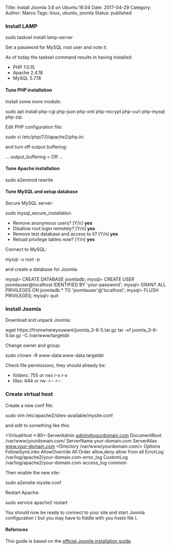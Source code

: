 Title: Install Joomla 3.6 on Ubuntu 16.04
Date: 2017-04-29
Category:
Author: Marco
Tags: linux, ubuntu, joomla
Status: published

### Install LAMP

sudo tasksel install lamp-server

Set a password for MySQL root user and note it.

As of today the tasksel command results in having installed:

*   PHP 7.0.15
*   Apache 2.4.18
*   MySQL 5.7.18

#### Tune PHP installation

Install some more module:

sudo apt install php-cgi php-json php-xml php-mcrypt php-curl php-mysql php-zip

Edit PHP configuration file:

sudo vi /etc/php/7.0/apache2/php.ini

and turn off output buffering:

...
output\_buffering = Off
...

#### Tune Apache installation

sudo a2enmod rewrite

#### Tune MySQL and setup database

Secure MySQL server:

sudo mysql\_secure\_installation

*   Remove anonymous users? \[Y/n\] **yes**
*   Disallow root login remotely? \[Y/n\] **yes**
*   Remove test database and access to it? \[Y/n\] **yes**
*   Reload privilege tables now? \[Y/n\] **yes**

Connect to MySQL:

mysql \-u root \-p

and create a database for Joomla:

mysql> CREATE DATABASE joomladb;
mysql> CREATE USER joomlauser@localhost IDENTIFIED BY 'your-password';
mysql> GRANT ALL PRIVILEGES ON joomladb.\* TO 'joomlauser'@'localhost';
mysql> FLUSH PRIVILEGES;
mysql> quit

### Install Joomla

Download and unpack Joomla:

wget https://fromwhereyouwant/joomla\_3-6-5.tar.gz
tar -xf joomla\_3-6-5.tar.gz -C /var/www/targetdir

Change owner and group:

sudo chown -R www-data:www-data targetdir

Check file permissions, they should already be:

*   folders: 755 or rwx r-x r-x
*   files: 644 or rw- r-- r--

### Create virtual host

Create a new conf file:

sudo vim /etc/apache2/sites\-available/mysite.conf

and edit to something like this:

<VirtualHost \*:80>
ServerAdmin admin@yourdomain.com
DocumentRoot /var/www/yourdomain.com/
ServerName your-domain.com
ServerAlias www.your-domain.com
<Directory /var/www/yourdomain.com/>
Options FollowSymLinks
AllowOverride All
Order allow,deny
allow from all
</Directory>
ErrorLog /var/log/apache2/your-domain.com-error\_log
CustomLog /var/log/apache2/your-domain.com-access\_log common
</VirtualHost>

Then enable the new site:

sudo a2ensite mysite.conf

Restart Apache:

sudo service apache2 restart

You should now be ready to connect to your site and start Joomla configuration ( but you may have to fiddle with you _hosts_ file ).

#### Refernces

This guide is based on the [official Joomla installation guide](https://docs.joomla.org/J3.x:Installing_Joomla).
